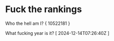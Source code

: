# Fuck the rankings

Who the hell am I?
{ 10522181 }

What fucking year is it?
[ 2024-12-14T07:26:40Z ]
